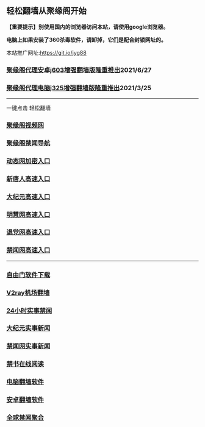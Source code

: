 ## 轻松翻墙从聚缘阁开始

**【重要提示】别使用国内的浏览器访问本站，请使用google浏览器。**

**电脑上如果安装了360杀毒软件，请卸掉，它们是配合封锁网址的。**

本站推广网址:https://git.io/jyg88

### [聚缘阁代理安卓j603增强翻墙版隆重推出](https://gitlab.com/juyuange/2/-/raw/master/j603.apk)2021/6/27

### [聚缘阁代理电脑j325增强翻墙版隆重推出](https://gitlab.com/juyuange/2/-/raw/master/j325dn.rar)2021/3/25


***

一键点击 轻松翻墙

### [聚缘阁视频网](http://255t.lccc.lockemyit.com/tv)

### [聚缘阁禁闻导航](http://27yyt.lccc.lockemyit.com/dh1)

### [动态网加密入口](http://244t.lccc.lockemyit.com/2/xxx/c3334g)

### [新唐人高速入口](http://2th.lccc.lockemyit.com/2/xxx/u5x)

### [大纪元高速入口](http://2t22.lccc.lockemyit.com/2/xxx/x7g)

### [明慧网高速入口](http://2bb.lccc.lockemyit.com/2/xxx/e3x)

### [退党网高速入口](http://211t.lccc.lockemyit.com/2/xxx/e8x)

### [禁闻网高速入口](http://27u.lccc.lockemyit.com/2/xxx/e16x)


***


### [自由门软件下载](https://git.io/skyfree)

### [V2ray机场翻墙](https://github.com/bannedbook/fanqiang/wiki/V2ray%E6%9C%BA%E5%9C%BA)

### [24小时实事禁闻](https://github.com/fyvn2199/djy/blob/master/gb/n24hr.md?dfh#1)

### [大纪元实事新闻](https://github.com/fyvn2199/djy/blob/master/gb/nsc413.md?dfh#1)

### [禁闻网实事新闻](https://github.com/fqnews/bnews)

### [禁书在线阅读](https://github.com/txyzum203/djy/blob/master/gb/9p.md?flntdtv#1)

### [电脑翻墙软件](https://github.com/Alvin9999/new-pac/wiki)

### [安卓翻墙软件](https://git.io/afq)

### [全球禁闻聚合](https://github.com/gfw-breaker/banned-news1/blob/master/README.md)












